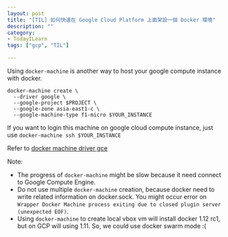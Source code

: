 ```yaml
---
layout: post
title: "[TIL] 如何快速在 Google Cloud Platform 上面架設一個 Docker 環境"
description: ""
category: 
- TodayILearn
tags: ["gcp", "TIL"]

---
```


Using `docker-machine` is another way to host your google compute instance with docker.

```
docker-machine create \
  --driver google \
  --google-project $PROJECT \
  --google-zone asia-east1-c \
  --google-machine-type f1-micro $YOUR_INSTANCE
```

If you want to login this machine on google cloud compute instance, just use `docker-machine ssh $YOUR_INSTANCE`

Refer to [docker machine driver gce](https://docs.docker.com/machine/drivers/gce/)

Note: 

-  The progress of `docker-machine` might be slow because it need connect to Google Compute Engine.
-  Do not use multiple `docker-machine` creation, because docker need to write related information on docker.sock. You might occur error on `Wrapper Docker Machine process exiting due to closed plugin server (unexpected EOF)`.
- Using `docker-machine` to create local vbox vm will install docker 1.12 rc1, but on GCP will using 1.11. So, we could use docker swarm mode :(  


